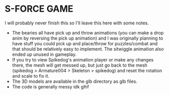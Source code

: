 # S-FORCE GAME

I will probably never finish this so I'll leave this here with some notes.

- The bearies all have pick up and throw animations (you can make a drop anim by reversing the pick up animation) and I was originally planning to have stuff you could pick up and place/throw for puzzles/combat and that should be relatively easy to implement. The sitwiggle animation also ended up unused in gameplay.
- If you try to view Spikedog's animation player or make any changes there, the mesh will get messed up, but just go back to the mesh (spikedog > Armature004 > Skeleton > spikedog) and reset the rotation and scale to fix it.
- The 3D models are available in the glb directory as glb files.
- The code is generally messy idk glhf
